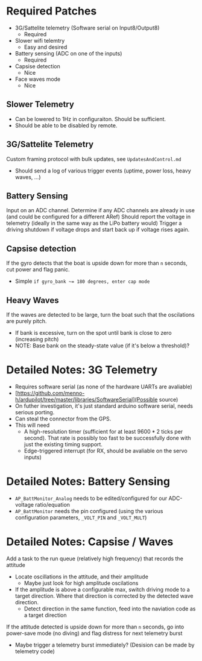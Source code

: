 
Required Patches
================

- 3G/Sattelite telemetry (Software serial on Input8/Output8)
  - Required
- Slower wifi telemtry
  - Easy and desired
- Battery sensing (ADC on one of the inputs)
  - Required
- Capsise detection
  - Nice
- Face waves mode
  - Nice

Slower Telemetry
--------
- Can be lowered to 1Hz in configuraiton. Should be sufficient.
- Should be able to be disabled by remote.

3G/Sattelite Telemetry
----------------------
Custom framing protocol with bulk updates, see `UpdatesAndControl.md`
- Should send a log of various trigger events (uptime, power loss, heavy waves, ...)


Battery Sensing
---------------
Input on an ADC channel. Determine if any ADC channels are already in use (and could be configured for a different ARef)
Should report the voltage in telemetry (ideally in the same way as the LiPo battery would)
Trigger a driving shutdown if voltage drops and start back up if voltage rises again.

Capsise detection
-----------------
If the gyro detects that the boat is upside down for more than `n` seconds, cut power and flag panic.
- Simple `if gyro_bank ~= 180 degrees, enter cap mode`

Heavy Waves
-----------
If the waves are detected to be large, turn the boat such that the oscilations are purely pitch.

- If bank is excessive, turn on the spot until bank is close to zero (increasing pitch)
- NOTE: Base bank on the steady-state value (if it's below a threshold)?




Detailed Notes: 3G Telemetry
===============================
- Requires software serial (as none of the hardware UARTs are avaliable)
 - [https://github.com/menno-h/ardupilot/tree/master/libraries/SoftwareSerial](Possible source)
 - On futher investigation, it's just standard arduino software serial, needs serious porting.
 - Can steal the connector from the GPS.
- This will need
  - A high-resolution timer (sufficient for at least $9600 * 2$ ticks per second). That rate is possibly too fast to be successfully done with just the existing timing support.
  - Edge-triggered interrupt (for RX, should be avaliable on the servo inputs)


Detailed Notes: Battery Sensing
===============================
- `AP_BattMonitor_Analog` needs to be edited/configured for our ADC-voltage ratio/equation
- `AP_BattMonitor` needs the pin configured (using the various configuration parameters, `_VOLT_PIN` and `_VOLT_MULT`)

Detailed Notes: Capsise / Waves
===============================

Add a task to the run queue (relatively high frequency) that records the attitude
- Locate oscillations in the attitude, and their amplitude
  - Maybe just look for high amplitude oscilations
- If the amplitude is above a configurable max, switch driving mode to a target direction. Where that direction is corrected by the detected wave direction.
  - Detect direction in the same function, feed into the naviation code as a target direction

If the attitude detected is upside down for more than `n` seconds, go into power-save mode (no diving) and flag distress for next telemetry burst
- Maybe trigger a telemetry burst immediately? (Desision can be made by telemetry code)

